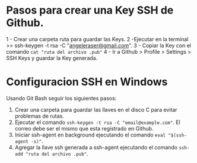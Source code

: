 # Pasos para crear una Key SSH de Github.
1 - Crear una carpeta ruta para guardar las Keys.
2 -Ejecutar en la terminal >> ssh-keygen -t rsa -C "angeleraser@gmail.com".
3 - Copiar la Key con el comando ``` cat "ruta del archivo .pub" ```
4 - Ir a Github > Profile > Settings > SSH Keys y guardar la Key generada.

# Configuracion SSH en Windows
Usando Git Bash seguir los siguientes pasos:
1. Crear una carpeta para guardar las llaves en el disco C para evitar problemas de rutas.
2. Ejecutar el comando `ssh-keygen -t rsa -C "email@example.com"`.
 El correo debe ser el mismo que esta registrado en Github.
 3. Iniciar ssh-agent en background ejecutando el comando `eval "$(ssh-agent -s)"`.
 4. Agregar la llave ssh generada a ssh-agent ejecutando el comando `ssh-add "ruta del archivo .pub"`.
